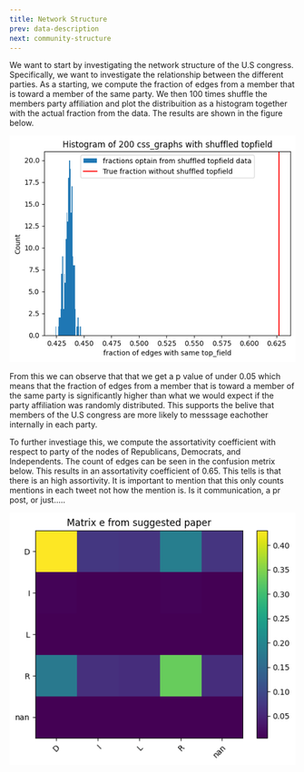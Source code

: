 ```yaml
---
title: Network Structure
prev: data-description
next: community-structure
---
```


<!-- 
Specifically, we start off by investigating the relationship between democrats and republicans to establish, whether our big community (the U.S congress) can in fact be divided into seperate communities based on political affiliation. We do this by looking at the modularity of dividing the users into communities based on political affiliation using the Louvain algorithm. We also look at the assortativity between the different political affiliation. [Network-structure](network-structure)
-->

We want to start by investigating the network structure of the U.S congress. Specifically, we want to investigate the relationship between the different parties. As a starting, we compute the fraction of edges from a member that is toward a member of the same party. We then 100 times shuffle the members party affiliation and plot the distribuition as a histogram together with the actual fraction from the data. The results are shown in the figure below. 

![](/images/histogram-frac-edges-party.png)

From this we can observe that that we get a p value of under 0.05 which means that the fraction of edges from a member that is toward a member of the same party is significantly higher than what we would expect if the party affiliation was randomly distributed. This supports the  belive that members of the U.S congress are more likely to messsage eachother internally in each party.
 
To further investiage this, we compute the assortativity coefficient with respect to party of the nodes of Republicans, Democrats, and Independents. The count of edges can be seen in the confusion metrix below. This results in an assortativity coefficient of 0.65. This tells is that there is an high  assortivity. It is important to mention that this only counts mentions in each tweet not how the mention is. Is it communication, a pr post, or just..... 
 
![](/images/matrixe.png)



<!--- 
Lorem ipsum dolor sit amet, consectetur adipiscing elit. In nulla tellus, tempus sed lobortis quis, venenatis ac ante. Maecenas accumsan augue ultricies metus hendrerit, in ultrices urna fringilla. Suspendisse lobortis egestas magna, sit amet fermentum ligula tincidunt vitae. Suspendisse cursus non dui a vulputate. Cras vestibulum vulputate enim eu placerat. Ut scelerisque semper justo sit amet auctor. Aliquam sit amet iaculis tortor.

> Nulla in justo hendrerit, tincidunt mauris et, porta est. Donec in leo vitae est ultrices dapibus id nec tortor. Maecenas ut ipsum eu nisl cursus facilisis scelerisque eu ex. Aliquam euismod elementum libero, at vehicula ipsum.

Nam commodo lorem quis tortor euismod, ut ultrices orci aliquet. Sed eget dui nec sem ullamcorper convallis id nec ante. Aliquam ultricies a massa quis semper. Donec suscipit augue ut sagittis hendrerit. Aliquam erat volutpat. Proin aliquet maximus nibh, id aliquet justo maximus at. Sed accumsan ante id aliquam pellentesque. Aliquam nec hendrerit quam. Suspendisse maximus eros sollicitudin, accumsan turpis eu, blandit nulla. Nunc lorem elit, molestie at libero gravida, placerat consectetur ante. Sed tincidunt viverra tellus a vehicula.

Lorem ipsum dolor sit amet, consectetur adipiscing elit. Nam blandit lobortis turpis. Praesent porttitor, turpis eu posuere molestie, sem dolor scelerisque sapien, eu aliquet ante felis ac metus. Pellentesque semper ultricies urna. Aenean auctor, turpis ut convallis ultrices, eros tellus bibendum risus, eu varius velit ante et diam. In suscipit lorem orci, eu placerat nibh dignissim ut. Nullam consequat nisl dui, in ornare risus porttitor sed. Integer vitae nibh semper purus ultrices rutrum. Pellentesque non diam ornare, imperdiet elit a, tempus lacus. Suspendisse viverra euismod dapibus.
--->